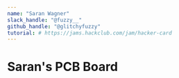 ```yaml
---
name: "Saran Wagner"
slack_handle: "@fuzzy__"
github_handle: "@glitchyfuzzy"
tutorial: # https://jams.hackclub.com/jam/hacker-card
---
```


# Saran's PCB Board

<!-- My first go at making a PCB board. It shows my contact info on me and some art. -->

<!-- 10 of these cost about $9.10 -->
